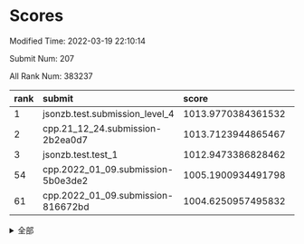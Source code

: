 # Scores

Modified Time: 2022-03-19 22:10:14

Submit Num: 207

All Rank Num: 383237

| rank |               submit               |       score        |       sigma        | pk_num |
| :--- | :--------------------------------- | :----------------- | :----------------- | :----- |
| 1    | jsonzb.test.submission_level_4     | 1013.9770384361532 | 0.7989335750723447 | 7403   |
| 2    | cpp.21_12_24.submission-2b2ea0d7   | 1013.7123944865467 | 0.7821550808581721 | 7408   |
| 3    | jsonzb.test.test_1                 | 1012.9473386828462 | 0.7868750737310728 | 7406   |
| 54   | cpp.2022_01_09.submission-5b0e3de2 | 1005.1900934491798 | 0.7199001111370634 | 7408   |
| 61   | cpp.2022_01_09.submission-816672bd | 1004.6250957495832 | 0.721376682631381  | 7401   |


<details>
<summary>全部</summary>

| rank |                 submit                 |       score        |       sigma        | pk_num |
| :--- | :------------------------------------- | :----------------- | :----------------- | :----- |
| 1    | jsonzb.test.submission_level_4         | 1013.9770384361532 | 0.7989335750723447 | 7403   |
| 2    | cpp.21_12_24.submission-2b2ea0d7       | 1013.7123944865467 | 0.7821550808581721 | 7408   |
| 3    | jsonzb.test.test_1                     | 1012.9473386828462 | 0.7868750737310728 | 7406   |
| 4    | gobigger.level_3.submission_level_3_46 | 1012.048097450866  | 0.782712202077089  | 7408   |
| 5    | gobigger.level_3.submission_level_3_44 | 1011.598784008509  | 0.7909928871116132 | 7405   |
| 6    | gobigger.level_3.submission_level_3_43 | 1011.3704046275244 | 0.7632315598123138 | 7408   |
| 7    | gobigger.level_3.submission_level_3_37 | 1011.1634002327652 | 0.7566412188339239 | 7402   |
| 8    | gobigger.level_3.submission_level_3_40 | 1010.904401725116  | 0.7680868990033225 | 7402   |
| 9    | gobigger.level_3.submission_level_3_28 | 1010.7947003482523 | 0.7933923438785132 | 7409   |
| 10   | gobigger.level_3.submission_level_3_25 | 1010.7892160029054 | 0.760972836107598  | 7406   |
| 11   | gobigger.level_3.submission_level_3_14 | 1010.6898072610513 | 0.7600398954291329 | 7405   |
| 12   | gobigger.level_3.submission_level_3_36 | 1010.6804904123353 | 0.7631548435200003 | 7404   |
| 13   | gobigger.level_3.submission_level_3_42 | 1010.6541150205267 | 0.7597065049184744 | 7404   |
| 14   | gobigger.level_3.submission_level_3_1  | 1010.5905657250609 | 0.7610280416190385 | 7400   |
| 15   | gobigger.level_3.submission_level_3_21 | 1010.5453771980368 | 0.7723449904742539 | 7407   |
| 16   | gobigger.level_3.submission_level_3_6  | 1010.5320714979997 | 0.7735974060121313 | 7408   |
| 17   | gobigger.level_3.submission_level_3_49 | 1010.5222982411007 | 0.7819637176406667 | 7405   |
| 18   | gobigger.level_3.submission_level_3_15 | 1010.4726516777042 | 0.7646631496084096 | 7410   |
| 19   | gobigger.level_3.submission_level_3_7  | 1010.4560373333145 | 0.7683879795636794 | 7406   |
| 20   | gobigger.level_3.submission_level_3_5  | 1010.4516722453286 | 0.7605293582658067 | 7405   |
| 21   | gobigger.level_3.submission_level_3_29 | 1010.4146802995656 | 0.7510848416043263 | 7408   |
| 22   | gobigger.level_3.submission_level_3_19 | 1010.3733323991225 | 0.7505823862910916 | 7409   |
| 23   | gobigger.level_3.submission_level_3_20 | 1010.3672785668559 | 0.754201687019999  | 7407   |
| 24   | gobigger.level_3.submission_level_3_33 | 1010.3446513650653 | 0.7476182532716998 | 7402   |
| 25   | gobigger.level_3.submission_level_3_35 | 1010.2764641813828 | 0.7457436496970304 | 7403   |
| 26   | gobigger.level_3.submission_level_3_0  | 1010.0323661157213 | 0.7319577128586903 | 7409   |
| 27   | gobigger.level_3.submission_level_3_3  | 1009.9818570578589 | 0.7669143330336511 | 7401   |
| 28   | gobigger.level_3.submission_level_3_27 | 1009.9715962042674 | 0.7539911681538692 | 7409   |
| 29   | gobigger.level_3.submission_level_3_32 | 1009.8785610331536 | 0.7527121048227018 | 7405   |
| 30   | gobigger.level_3.submission_level_3_30 | 1009.7761082587215 | 0.7563532984790208 | 7405   |
| 31   | gobigger.level_3.submission_level_3_4  | 1009.7731153181977 | 0.7419557751238814 | 7404   |
| 32   | gobigger.level_3.submission_level_3_26 | 1009.7005076870344 | 0.7549777410380935 | 7402   |
| 33   | gobigger.level_3.submission_level_3_16 | 1009.650054917335  | 0.7520737390024063 | 7414   |
| 34   | gobigger.level_3.submission_level_3_45 | 1009.6020393141476 | 0.7520621434015724 | 7400   |
| 35   | gobigger.level_3.submission_level_3_38 | 1009.5938084004459 | 0.7317440288403386 | 7413   |
| 36   | gobigger.level_3.submission_level_3_18 | 1009.5860974639982 | 0.7466688552987357 | 7401   |
| 37   | gobigger.level_3.submission_level_3_41 | 1009.495261383731  | 0.7543561379896767 | 7402   |
| 38   | gobigger.level_3.submission_level_3_23 | 1009.4304858512938 | 0.7479628287116373 | 7409   |
| 39   | gobigger.level_3.submission_level_3_34 | 1009.4222857534536 | 0.7595203117653637 | 7407   |
| 40   | gobigger.level_3.submission_level_3_31 | 1009.4221490237921 | 0.7603422181825585 | 7403   |
| 41   | gobigger.level_3.submission_level_3_47 | 1009.4209646666781 | 0.7687822649580645 | 7409   |
| 42   | gobigger.level_3.submission_level_3_12 | 1009.314927932399  | 0.7541821665529604 | 7407   |
| 43   | gobigger.level_3.submission_level_3_22 | 1009.1960320904334 | 0.7407543329466284 | 7406   |
| 44   | gobigger.level_3.submission_level_3_48 | 1009.1643176298096 | 0.7600688628147286 | 7400   |
| 45   | gobigger.level_3.submission_level_3_10 | 1009.1161129044731 | 0.7421029032016564 | 7407   |
| 46   | gobigger.level_3.submission_level_3_24 | 1009.0617900942103 | 0.7773033692362864 | 7408   |
| 47   | gobigger.level_3.submission_level_3_8  | 1008.9599171067706 | 0.7506341832122297 | 7413   |
| 48   | gobigger.level_3.submission_level_3_9  | 1008.9344160118085 | 0.7769134202867503 | 7405   |
| 49   | gobigger.level_3.submission_level_3_17 | 1008.9228852982155 | 0.7513862155385375 | 7409   |
| 50   | gobigger.level_3.submission_level_3_13 | 1008.8153475857331 | 0.7463725124832986 | 7411   |
| 51   | gobigger.level_3.submission_level_3_11 | 1008.6988010017054 | 0.7488004488501457 | 7404   |
| 52   | gobigger.level_3.submission_level_3_39 | 1008.4957559052341 | 0.7289283580959851 | 7412   |
| 53   | gobigger.level_3.submission_level_3_2  | 1008.433549819919  | 0.7681659257207717 | 7406   |
| 54   | cpp.2022_01_09.submission-5b0e3de2     | 1005.1900934491798 | 0.7199001111370634 | 7408   |
| 55   | gobigger.level_1.submission_level_1_3  | 1005.1734344902068 | 0.7209135518741479 | 7407   |
| 56   | gobigger.level_1.submission_level_1_25 | 1005.0238668934833 | 0.7206787812026024 | 7408   |
| 57   | gobigger.level_1.submission_level_1_46 | 1004.9744620785464 | 0.7226489140586552 | 7401   |
| 58   | gobigger.level_1.submission_level_1_39 | 1004.9417855307655 | 0.7470901065197447 | 7410   |
| 59   | gobigger.level_1.submission_level_1_43 | 1004.935513224902  | 0.7128894842054195 | 7404   |
| 60   | gobigger.level_1.submission_level_1_48 | 1004.74044070742   | 0.7206280853441336 | 7407   |
| 61   | cpp.2022_01_09.submission-816672bd     | 1004.6250957495832 | 0.721376682631381  | 7401   |
| 62   | gobigger.level_1.submission_level_1_16 | 1004.4934753528903 | 0.7228351503796139 | 7407   |
| 63   | gobigger.level_1.submission_level_1_23 | 1004.2602895201326 | 0.7177652526409078 | 7404   |
| 64   | gobigger.level_1.submission_level_1_0  | 1004.2416646742663 | 0.7282022694243411 | 7405   |
| 65   | gobigger.level_1.submission_level_1_45 | 1004.1878977198529 | 0.7168661416666491 | 7405   |
| 66   | gobigger.level_1.submission_level_1_7  | 1004.183513970515  | 0.721336515073719  | 7408   |
| 67   | gobigger.level_1.submission_level_1_14 | 1004.1581145096926 | 0.719910219444254  | 7403   |
| 68   | gobigger.level_1.submission_level_1_29 | 1004.1315335235556 | 0.7281859129832007 | 7404   |
| 69   | gobigger.level_1.submission_level_1_41 | 1004.0763906851046 | 0.7231577835930595 | 7400   |
| 70   | gobigger.level_1.submission_level_1_32 | 1003.8742508400995 | 0.7076734633526179 | 7407   |
| 71   | gobigger.level_1.submission_level_1_36 | 1003.8668186048307 | 0.7210409732315547 | 7402   |
| 72   | gobigger.level_1.submission_level_1_35 | 1003.8024756094256 | 0.720192444496657  | 7398   |
| 73   | gobigger.level_1.submission_level_1_5  | 1003.7133784743226 | 0.7135809226176627 | 7406   |
| 74   | gobigger.level_1.submission_level_1_49 | 1003.5853368272724 | 0.7140650035565557 | 7407   |
| 75   | gobigger.level_1.submission_level_1_13 | 1003.5561564924016 | 0.7086964685639738 | 7405   |
| 76   | gobigger.level_1.submission_level_1_42 | 1003.5488763363852 | 0.718815079658034  | 7403   |
| 77   | gobigger.level_1.submission_level_1_40 | 1003.4357473517334 | 0.7155709964697751 | 7405   |
| 78   | gobigger.level_1.submission_level_1_1  | 1003.3896958848236 | 0.7111436698951882 | 7404   |
| 79   | gobigger.level_1.submission_level_1_38 | 1003.3754399316306 | 0.7144294836520612 | 7407   |
| 80   | gobigger.level_1.submission_level_1_30 | 1003.2568989894735 | 0.7162287301065464 | 7409   |
| 81   | gobigger.level_1.submission_level_1_18 | 1003.2039696163134 | 0.7242971852931308 | 7408   |
| 82   | gobigger.level_1.submission_level_1_34 | 1003.1995568376444 | 0.7229349655106846 | 7402   |
| 83   | gobigger.level_1.submission_level_1_21 | 1003.17221788018   | 0.7127374863834813 | 7404   |
| 84   | gobigger.level_1.submission_level_1_28 | 1003.1200253357237 | 0.7159664827835401 | 7405   |
| 85   | gobigger.level_1.submission_level_1_37 | 1003.1145646164673 | 0.710348480167875  | 7404   |
| 86   | gobigger.level_1.submission_level_1_47 | 1003.1063763020445 | 0.7097023284755285 | 7408   |
| 87   | gobigger.level_1.submission_level_1_27 | 1003.0341155093922 | 0.7281648800608072 | 7406   |
| 88   | gobigger.level_1.submission_level_1_2  | 1003.0085011633787 | 0.7153050056639542 | 7407   |
| 89   | gobigger.level_1.submission_level_1_20 | 1003.0081323819122 | 0.715217136777848  | 7404   |
| 90   | gobigger.level_1.submission_level_1_8  | 1002.8799255779246 | 0.7141355272153005 | 7411   |
| 91   | gobigger.level_1.submission_level_1_22 | 1002.7138378715665 | 0.7049386276684467 | 7402   |
| 92   | gobigger.level_1.submission_level_1_24 | 1002.6606357141416 | 0.7119585485754821 | 7406   |
| 93   | gobigger.level_1.submission_level_1_33 | 1002.6138040549087 | 0.7071018608602981 | 7401   |
| 94   | gobigger.level_1.submission_level_1_10 | 1002.6045573339828 | 0.7147482557705465 | 7403   |
| 95   | gobigger.level_1.submission_level_1_17 | 1002.5332724484261 | 0.7217217041008335 | 7398   |
| 96   | gobigger.level_1.submission_level_1_19 | 1002.3904590771685 | 0.702496601252154  | 7403   |
| 97   | gobigger.level_1.submission_level_1_44 | 1002.359310729839  | 0.7210301652431735 | 7409   |
| 98   | gobigger.level_1.submission_level_1_6  | 1002.3070408410834 | 0.7168797243321016 | 7405   |
| 99   | gobigger.level_1.submission_level_1_12 | 1002.216811777083  | 0.7089038665456087 | 7404   |
| 100  | gobigger.level_1.submission_level_1_15 | 1002.2085996444243 | 0.7128692604259835 | 7410   |
| 101  | gobigger.level_1.submission_level_1_11 | 1002.1077390819543 | 0.7078874206907348 | 7405   |
| 102  | gobigger.level_1.submission_level_1_4  | 1001.9948905748163 | 0.7328586350243901 | 7410   |
| 103  | gobigger.level_1.submission_level_1_9  | 1001.9923054526207 | 0.702867915827093  | 7401   |
| 104  | gobigger.level_1.submission_level_1_31 | 1001.9152366374761 | 0.7148805693734254 | 7409   |
| 105  | gobigger.level_1.submission_level_1_26 | 1001.6626156299926 | 0.7188075765751152 | 7401   |
| 106  | gobigger.random.submission_random_5    | 997.4686574210315  | 0.710976897719562  | 7402   |
| 107  | gobigger.random.submission_random_46   | 997.416031047596   | 0.7062679473295125 | 7413   |
| 108  | gobigger.random.submission_random_8    | 997.1093718117176  | 0.7000537895877705 | 7405   |
| 109  | gobigger.random.submission_random_37   | 996.8062509555136  | 0.7188203006909312 | 7405   |
| 110  | gobigger.random.submission_random_16   | 996.8014276789097  | 0.7118726694548075 | 7403   |
| 111  | gobigger.random.submission_random_13   | 996.7333946553487  | 0.7181390282099749 | 7402   |
| 112  | gobigger.random.submission_random_22   | 996.7317181518299  | 0.7096502781155085 | 7409   |
| 113  | gobigger.random.submission_random_36   | 996.645427698998   | 0.7170697824475237 | 7407   |
| 114  | gobigger.random.submission_random_28   | 996.6338189166622  | 0.7046345582299338 | 7403   |
| 115  | gobigger.random.submission_random_26   | 996.5910296457005  | 0.7155016948767847 | 7406   |
| 116  | gobigger.random.submission_random_17   | 996.5544486818844  | 0.6985779049359337 | 7401   |
| 117  | gobigger.random.submission_random_3    | 996.5309386411091  | 0.7057939930054614 | 7407   |
| 118  | gobigger.random.submission_random_49   | 996.4365816175375  | 0.7131648073239718 | 7406   |
| 119  | gobigger.random.submission_random_45   | 996.336283933737   | 0.7083624033854601 | 7401   |
| 120  | gobigger.random.submission_random_20   | 996.3334522675335  | 0.710520925456825  | 7410   |
| 121  | gobigger.random.submission_random_9    | 996.1391173641429  | 0.7029503953882088 | 7404   |
| 122  | gobigger.random.submission_random_2    | 996.118570421884   | 0.7105550435694007 | 7413   |
| 123  | gobigger.random.submission_random_1    | 996.1153116028494  | 0.7057581332180685 | 7406   |
| 124  | gobigger.random.submission_random_23   | 996.0734733043068  | 0.7217111099682366 | 7408   |
| 125  | gobigger.random.submission_random_11   | 996.0663056331648  | 0.7259754701925342 | 7408   |
| 126  | gobigger.random.submission_random_38   | 996.0555718398613  | 0.7221960371559175 | 7405   |
| 127  | gobigger.random.submission_random_0    | 996.0532819401045  | 0.7162443967680873 | 7407   |
| 128  | gobigger.random.submission_random_7    | 996.0395553260381  | 0.7060434267894529 | 7405   |
| 129  | gobigger.random.submission_random_32   | 996.0341836985737  | 0.7105810630829383 | 7410   |
| 130  | gobigger.random.submission_random_31   | 995.9991487034447  | 0.7168811579702867 | 7402   |
| 131  | gobigger.random.submission_random_27   | 995.9679652241449  | 0.712060041187214  | 7408   |
| 132  | gobigger.random.submission_random_19   | 995.9182511634011  | 0.7219022745747167 | 7408   |
| 133  | gobigger.random.submission_random_33   | 995.8948288394123  | 0.6986789917211894 | 7411   |
| 134  | gobigger.random.submission_random_47   | 995.8718880577883  | 0.7192459331240005 | 7404   |
| 135  | gobigger.random.submission_random_39   | 995.8001272382822  | 0.7325400584651576 | 7407   |
| 136  | gobigger.random.submission_random_25   | 995.7997502488198  | 0.7071564190278834 | 7406   |
| 137  | gobigger.random.submission_random_6    | 995.7459846465447  | 0.7034671548402233 | 7402   |
| 138  | gobigger.random.submission_random_34   | 995.7275417798693  | 0.7027888477396164 | 7402   |
| 139  | gobigger.random.submission_random_42   | 995.6925706540358  | 0.7118888033169847 | 7398   |
| 140  | gobigger.random.submission_random_43   | 995.6829301058417  | 0.7180424783490031 | 7404   |
| 141  | gobigger.random.submission_random_21   | 995.6374875391161  | 0.7309834483120374 | 7411   |
| 142  | gobigger.random.submission_random_40   | 995.6253010160317  | 0.7300552476087101 | 7405   |
| 143  | gobigger.random.submission_random_41   | 995.6122371120077  | 0.6983268148650105 | 7405   |
| 144  | gobigger.random.submission_random_18   | 995.5736471083762  | 0.7120712437188047 | 7403   |
| 145  | gobigger.random.submission_random_24   | 995.4593948311272  | 0.7179247556696136 | 7409   |
| 146  | gobigger.random.submission_random_12   | 995.3189292174651  | 0.7215360026373961 | 7408   |
| 147  | gobigger.random.submission_random_30   | 995.2646579471444  | 0.7163411135168933 | 7408   |
| 148  | gobigger.random.submission_random_15   | 995.2398636957112  | 0.7263842868854877 | 7407   |
| 149  | gobigger.random.submission_random_14   | 995.2202057159303  | 0.7126985958478904 | 7402   |
| 150  | gobigger.random.submission_random_29   | 995.0660699600073  | 0.707557605360126  | 7403   |
| 151  | gobigger.random.submission_random_44   | 995.0340063516414  | 0.7265078458359935 | 7400   |
| 152  | gobigger.random.submission_random_10   | 994.994993547144   | 0.7250797911395429 | 7399   |
| 153  | gobigger.random.submission_random_48   | 994.8357236923106  | 0.7196177980182301 | 7408   |
| 154  | gobigger.random.submission_random_4    | 994.5915236230129  | 0.7260470573082201 | 7408   |
| 155  | gobigger.random.submission_random_35   | 994.5718408130481  | 0.724330303861022  | 7408   |
| 156  | gobigger.level_2.submission_level_2_19 | 993.5201475466681  | 0.7486070640068734 | 7406   |
| 157  | gobigger.level_2.submission_level_2_22 | 993.4901703434888  | 0.7366026592666689 | 7409   |
| 158  | gobigger.level_2.submission_level_2_28 | 993.325694220629   | 0.7253111402415134 | 7407   |
| 159  | gobigger.level_2.submission_level_2_45 | 993.2671093367777  | 0.745890778974774  | 7403   |
| 160  | gobigger.level_2.submission_level_2_9  | 993.1778337743177  | 0.7524324682274115 | 7404   |
| 161  | gobigger.level_2.submission_level_2_39 | 993.0700140566415  | 0.7384321915202727 | 7405   |
| 162  | gobigger.level_2.submission_level_2_30 | 993.0419824259812  | 0.7390768916794    | 7402   |
| 163  | gobigger.level_2.submission_level_2_10 | 992.897039517999   | 0.7308671818146497 | 7406   |
| 164  | gobigger.level_2.submission_level_2_34 | 992.8428430748049  | 0.7613478928834353 | 7404   |
| 165  | gobigger.level_2.submission_level_2_38 | 992.8423630957037  | 0.736527382233767  | 7403   |
| 166  | gobigger.level_2.submission_level_2_49 | 992.7602766607104  | 0.7428763744380008 | 7405   |
| 167  | gobigger.level_2.submission_level_2_21 | 992.7079665467342  | 0.7325225732703899 | 7399   |
| 168  | gobigger.level_2.submission_level_2_5  | 992.6654023446032  | 0.7440053728254291 | 7400   |
| 169  | gobigger.level_2.submission_level_2_13 | 992.5624870889297  | 0.7312394928127189 | 7406   |
| 170  | gobigger.level_2.submission_level_2_46 | 992.5393866951916  | 0.7481021140767373 | 7404   |
| 171  | gobigger.level_2.submission_level_2_20 | 992.5187211045735  | 0.739827701814688  | 7406   |
| 172  | gobigger.level_2.submission_level_2_37 | 992.4915292544445  | 0.751992477016112  | 7405   |
| 173  | gobigger.level_2.submission_level_2_23 | 992.4732714474384  | 0.7397446184923459 | 7407   |
| 174  | gobigger.level_2.submission_level_2_33 | 992.3311105542397  | 0.7361843825269613 | 7403   |
| 175  | gobigger.level_2.submission_level_2_42 | 992.2770233595948  | 0.720785759462524  | 7403   |
| 176  | gobigger.level_2.submission_level_2_4  | 992.2663006267841  | 0.7242521416892417 | 7408   |
| 177  | gobigger.level_2.submission_level_2_15 | 992.1984256447381  | 0.7540061601708239 | 7406   |
| 178  | gobigger.level_2.submission_level_2_48 | 992.1734222725153  | 0.7501759625843412 | 7405   |
| 179  | gobigger.level_2.submission_level_2_11 | 992.1592683916674  | 0.7318307073736753 | 7406   |
| 180  | gobigger.level_2.submission_level_2_35 | 992.0734525812692  | 0.7406384471609476 | 7407   |
| 181  | gobigger.level_2.submission_level_2_26 | 992.0303241860917  | 0.7491841930994947 | 7407   |
| 182  | gobigger.level_2.submission_level_2_29 | 992.0266672643012  | 0.7517738713104075 | 7404   |
| 183  | gobigger.level_2.submission_level_2_41 | 991.9825503127008  | 0.7377748958850202 | 7411   |
| 184  | gobigger.level_2.submission_level_2_8  | 991.9223009790485  | 0.7402039800018843 | 7404   |
| 185  | gobigger.level_2.submission_level_2_40 | 991.8394475551445  | 0.736791165219633  | 7406   |
| 186  | gobigger.level_2.submission_level_2_1  | 991.8228247169945  | 0.7318078620712535 | 7408   |
| 187  | gobigger.level_2.submission_level_2_18 | 991.8225017891829  | 0.7549909348584778 | 7406   |
| 188  | gobigger.level_2.submission_level_2_32 | 991.7157800323554  | 0.758685216320875  | 7404   |
| 189  | gobigger.level_2.submission_level_2_43 | 991.6393578391691  | 0.7460498050787493 | 7411   |
| 190  | gobigger.level_2.submission_level_2_2  | 991.6217353824716  | 0.7534638132207    | 7412   |
| 191  | gobigger.level_2.submission_level_2_31 | 991.5793604292955  | 0.735803964727709  | 7402   |
| 192  | gobigger.level_2.submission_level_2_17 | 991.4905477915318  | 0.7619508530078098 | 7406   |
| 193  | gobigger.level_2.submission_level_2_7  | 991.4749328846216  | 0.7594147809802596 | 7401   |
| 194  | gobigger.level_2.submission_level_2_47 | 991.3726140285705  | 0.7417736840724429 | 7405   |
| 195  | gobigger.level_2.submission_level_2_25 | 991.2467155883577  | 0.75778793658421   | 7405   |
| 196  | gobigger.level_2.submission_level_2_3  | 991.2318763587125  | 0.7509643593286754 | 7403   |
| 197  | gobigger.level_2.submission_level_2_6  | 991.1990932991511  | 0.7427454751621343 | 7406   |
| 198  | gobigger.level_2.submission_level_2_0  | 991.1282132631835  | 0.751698429323831  | 7406   |
| 199  | gobigger.level_2.submission_level_2_36 | 991.104840574905   | 0.7292298695187759 | 7405   |
| 200  | gobigger.level_2.submission_level_2_16 | 991.0997790607427  | 0.7783213426015994 | 7407   |
| 201  | gobigger.level_2.submission_level_2_12 | 990.9219378202112  | 0.755785629208294  | 7401   |
| 202  | gobigger.level_2.submission_level_2_14 | 990.8485875228401  | 0.7600621781632949 | 7410   |
| 203  | gobigger.level_2.submission_level_2_24 | 990.8419963220346  | 0.789748334998152  | 7409   |
| 204  | gobigger.level_2.submission_level_2_44 | 990.8228269578677  | 0.779822210893287  | 7405   |
| 205  | gobigger.level_2.submission_level_2_27 | 990.2699675741948  | 0.7785881711760182 | 7409   |
| 206  | gobigger.none.submission_none_0        | 976.9761564932847  | 1.3622722654371655 | 7412   |
| 207  | gobigger.none.submission_none_1        | 974.9146078462279  | 1.5917552739990382 | 7403   |

</details>